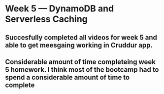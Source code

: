 # Week 5 — DynamoDB and Serverless Caching
## Succesfully completed all videos for week 5 and able to get meesgaing working in Cruddur app.
## Considerable amount of time completeing week 5 homework. I think most of the bootcamp had to spend a considerable amount of time to complete
